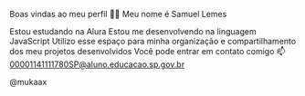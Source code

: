 Boas vindas ao meu perfil 💙💙
Meu nome é Samuel Lemes

Estou estudando na Alura
Estou me desenvolvendo na linguagem JavaScript
Utilizo esse espaço para minha organização e compartilhamento dos meu projetos desenvolvidos
Você pode entrar em contato comigo 📫
00001141111780SP@aluno.educacao.sp.gov.br

@mukaax
